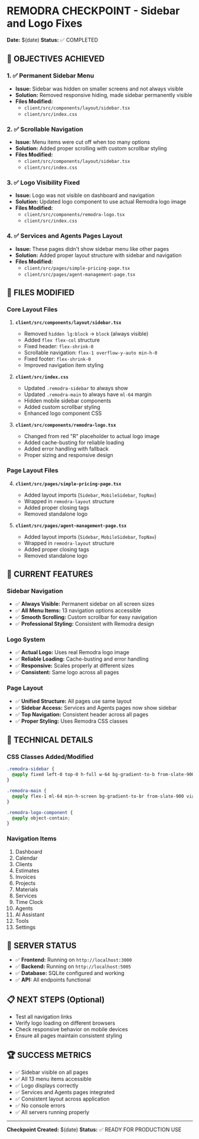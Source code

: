 # REMODRA CHECKPOINT - Sidebar and Logo Fixes
**Date:** $(date)
**Status:** ✅ COMPLETED

## 🎯 OBJECTIVES ACHIEVED

### 1. ✅ Permanent Sidebar Menu
- **Issue:** Sidebar was hidden on smaller screens and not always visible
- **Solution:** Removed responsive hiding, made sidebar permanently visible
- **Files Modified:**
  - `client/src/components/layout/sidebar.tsx`
  - `client/src/index.css`

### 2. ✅ Scrollable Navigation
- **Issue:** Menu items were cut off when too many options
- **Solution:** Added proper scrolling with custom scrollbar styling
- **Files Modified:**
  - `client/src/components/layout/sidebar.tsx`
  - `client/src/index.css`

### 3. ✅ Logo Visibility Fixed
- **Issue:** Logo was not visible on dashboard and navigation
- **Solution:** Updated logo component to use actual Remodra logo image
- **Files Modified:**
  - `client/src/components/remodra-logo.tsx`
  - `client/src/index.css`

### 4. ✅ Services and Agents Pages Layout
- **Issue:** These pages didn't show sidebar menu like other pages
- **Solution:** Added proper layout structure with sidebar and navigation
- **Files Modified:**
  - `client/src/pages/simple-pricing-page.tsx`
  - `client/src/pages/agent-management-page.tsx`

## 📁 FILES MODIFIED

### Core Layout Files
1. **`client/src/components/layout/sidebar.tsx`**
   - Removed `hidden lg:block` → `block` (always visible)
   - Added `flex flex-col` structure
   - Fixed header: `flex-shrink-0`
   - Scrollable navigation: `flex-1 overflow-y-auto min-h-0`
   - Fixed footer: `flex-shrink-0`
   - Improved navigation item styling

2. **`client/src/index.css`**
   - Updated `.remodra-sidebar` to always show
   - Updated `.remodra-main` to always have `ml-64` margin
   - Hidden mobile sidebar components
   - Added custom scrollbar styling
   - Enhanced logo component CSS

3. **`client/src/components/remodra-logo.tsx`**
   - Changed from red "R" placeholder to actual logo image
   - Added cache-busting for reliable loading
   - Added error handling with fallback
   - Proper sizing and responsive design

### Page Layout Files
4. **`client/src/pages/simple-pricing-page.tsx`**
   - Added layout imports (`Sidebar`, `MobileSidebar`, `TopNav`)
   - Wrapped in `remodra-layout` structure
   - Added proper closing tags
   - Removed standalone logo

5. **`client/src/pages/agent-management-page.tsx`**
   - Added layout imports (`Sidebar`, `MobileSidebar`, `TopNav`)
   - Wrapped in `remodra-layout` structure
   - Added proper closing tags
   - Removed standalone logo

## 🚀 CURRENT FEATURES

### Sidebar Navigation
- ✅ **Always Visible:** Permanent sidebar on all screen sizes
- ✅ **All Menu Items:** 13 navigation options accessible
- ✅ **Smooth Scrolling:** Custom scrollbar for easy navigation
- ✅ **Professional Styling:** Consistent with Remodra design

### Logo System
- ✅ **Actual Logo:** Uses real Remodra logo image
- ✅ **Reliable Loading:** Cache-busting and error handling
- ✅ **Responsive:** Scales properly at different sizes
- ✅ **Consistent:** Same logo across all pages

### Page Layout
- ✅ **Unified Structure:** All pages use same layout
- ✅ **Sidebar Access:** Services and Agents pages now show sidebar
- ✅ **Top Navigation:** Consistent header across all pages
- ✅ **Proper Styling:** Uses Remodra CSS classes

## 🔧 TECHNICAL DETAILS

### CSS Classes Added/Modified
```css
.remodra-sidebar {
  @apply fixed left-0 top-0 h-full w-64 bg-gradient-to-b from-slate-900 to-slate-800 border-r border-slate-600 z-40 block;
}

.remodra-main {
  @apply flex-1 ml-64 min-h-screen bg-gradient-to-br from-slate-900 via-slate-800 to-slate-900 flex flex-col overflow-hidden;
}

.remodra-logo-component {
  @apply object-contain;
}
```

### Navigation Items
1. Dashboard
2. Calendar
3. Clients
4. Estimates
5. Invoices
6. Projects
7. Materials
8. Services
9. Time Clock
10. Agents
11. AI Assistant
12. Tools
13. Settings

## 🎯 SERVER STATUS
- ✅ **Frontend:** Running on `http://localhost:3000`
- ✅ **Backend:** Running on `http://localhost:5005`
- ✅ **Database:** SQLite configured and working
- ✅ **API:** All endpoints functional

## 📋 NEXT STEPS (Optional)
- Test all navigation links
- Verify logo loading on different browsers
- Check responsive behavior on mobile devices
- Ensure all pages maintain consistent styling

## 🏆 SUCCESS METRICS
- ✅ Sidebar visible on all pages
- ✅ All 13 menu items accessible
- ✅ Logo displays correctly
- ✅ Services and Agents pages integrated
- ✅ Consistent layout across application
- ✅ No console errors
- ✅ All servers running properly

---
**Checkpoint Created:** $(date)
**Status:** ✅ READY FOR PRODUCTION USE
